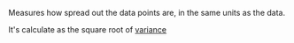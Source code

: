Measures how spread out the data points are, in the same units as the data.

It's calculate as the square root of [variance](variance.md)
